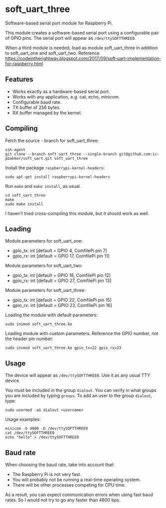 # soft_uart_three

Software-based serial port module for Raspberry Pi.

This module creates a software-based serial port using a configurable pair of GPIO pins. The serial port will appear as `/dev/ttySOFTTHREE0`.

When a third module is needed, load as module soft_uart_three in addition to soft_uart_one and soft_uart_two. Reference https://codeintherightway.blogspot.com/2017/09/soft-uart-implementation-for-raspberry.html

## Features

* Works exactly as a hardware-based serial port.
* Works with any application, e.g. cat, echo, minicom.
* Configurable baud rate.
* TX buffer of 256 bytes.
* RX buffer managed by the kernel.


## Compiling

Fetch the source - branch for soft_uart_three:
```
ssh-agent
git clone --branch soft_uart_three --single-branch git@github.com:ic-pbakker/soft_uart.git soft_uart_three
```

Install the package `raspberrypi-kernel-headers`:
```
sudo apt-get install raspberrypi-kernel-headers
```

Run `make` and `make install`, as usual.
```
cd soft_uart_three
make
sudo make install
```

I haven't tried cross-compiling this module, but it should work as well.


## Loading

Module parameters for soft_uart_one:

* gpio_tx: int [default = GPIO 4, ComfilePi pin 7]
* gpio_rx: int [default = GPIO 17, ComfilePi pin 11]

Module parameters for soft_uart_two:

* gpio_tx: int [default = GPIO 18, ComfilePi pin 12]
* gpio_rx: int [default = GPIO 27, ComfilePi pin 13]

Module parameters for soft_uart_three:

* gpio_tx: int [default = GPIO 22, ComfilePi pin 15]
* gpio_rx: int [default = GPIO 23, ComfilePi pin 16]


Loading the module with default parameters:
```
sudo insmod soft_uart_three.ko
```

Loading module with custom parameters. Reference the GPIO number, not the header pin number:
```
sudo insmod soft_uart_three.ko gpio_tx=22 gpio_rx=23
```


## Usage

The device will appear as `/dev/ttySOFTTHREE0`. Use it as any usual TTY device.

You must be included in the group `dialout`. You can verify in what groups you are included by typing `groups`. To add an user to the group `dialout`, type:
```
sudo usermod -aG dialout <username>
```

Usage examples:
```
minicom -b 4800 -D /dev/ttySOFTTHREE0
cat /dev/ttySOFTTHREE0
echo "hello" > /dev/ttySOFTTHREE0
```

## Baud rate

When choosing the baud rate, take into account that:
* The Raspberry Pi is not very fast.
* You will probably not be running a real-time operating system.
* There will be other processes competing for CPU time.

As a result, you can expect communication errors when using fast baud rates. So I would not try to go any faster than 4800 bps.
